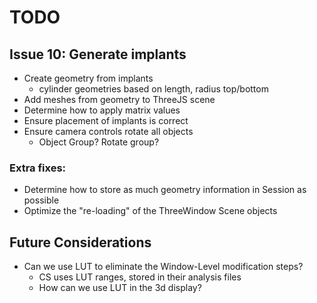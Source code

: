 # TODO

## Issue 10: Generate implants

- Create geometry from implants
	- cylinder geometries based on length, radius top/bottom
- Add meshes from geometry to ThreeJS scene
- Determine how to apply matrix values
- Ensure placement of implants is correct
- Ensure camera controls rotate all objects
	- Object Group?  Rotate group?

### Extra fixes:

- Determine how to store as much geometry information in Session as possible
- Optimize the "re-loading" of the ThreeWindow Scene objects

## Future Considerations

- Can we use LUT to eliminate the Window-Level modification steps?
	- CS uses LUT ranges, stored in their analysis files
	- How can we use LUT in the 3d display?
